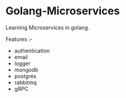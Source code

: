 # Golang-Microservices

Learning Microservices in golang.

Features :-
- authentication
- email
- logger
- mongodb
- postgres
- rabbitmq
- gRPC
